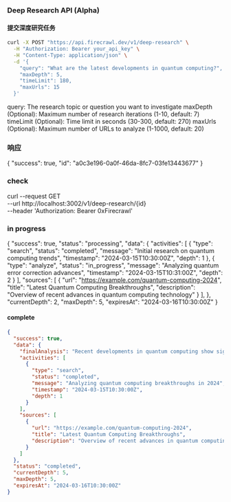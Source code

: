 ### Deep Research API (Alpha)

#### 提交深度研究任务
```bash
curl -X POST "https://api.firecrawl.dev/v1/deep-research" \
  -H "Authorization: Bearer your_api_key" \
  -H "Content-Type: application/json" \
  -d '{
    "query": "What are the latest developments in quantum computing?",
    "maxDepth": 5,
    "timeLimit": 180,
    "maxUrls": 15
  }'
```

query: The research topic or question you want to investigate
maxDepth (Optional): Maximum number of research iterations (1-10, default: 7)
timeLimit (Optional): Time limit in seconds (30-300, default: 270)
maxUrls (Optional): Maximum number of URLs to analyze (1-1000, default: 20)

### 响应
{
  "success": true,
  "id": "a0c3e196-0a0f-46da-8fc7-03fe13443677"
}

### check
curl --request GET \
  --url http://localhost:3002/v1/deep-research/{id} \
  --header 'Authorization: Bearer 0xFirecrawl'

### in progress
{
  "success": true,
  "status": "processing",
  "data": {
    "activities": [
      {
        "type": "search",
        "status": "completed",
        "message": "Initial research on quantum computing trends",
        "timestamp": "2024-03-15T10:30:00Z",
        "depth": 1
      },
      {
        "type": "analyze",
        "status": "in_progress",
        "message": "Analyzing quantum error correction advances",
        "timestamp": "2024-03-15T10:31:00Z",
        "depth": 2
      }
    ],
    "sources": [
      {
        "url": "https://example.com/quantum-computing-2024",
        "title": "Latest Quantum Computing Breakthroughs",
        "description": "Overview of recent advances in quantum computing technology"
        }
      ],
    },
  "currentDepth": 2,
  "maxDepth": 5,
  "expiresAt": "2024-03-16T10:30:00Z"
}

#### complete
```json
{
  "success": true,
  "data": {
    "finalAnalysis": "Recent developments in quantum computing show significant progress in several key areas:\n\n1. Error Correction: Improved quantum error correction techniques have increased qubit stability\n2. Quantum Supremacy: Multiple demonstrations of quantum advantage in specific computational tasks\n3. Hardware Advances: New architectures using superconducting circuits and trapped ions\n4. Commercial Applications: Growing industry adoption in optimization and cryptography",
    "activities": [
      {
        "type": "search",
        "status": "completed",
        "message": "Analyzing quantum computing breakthroughs in 2024",
        "timestamp": "2024-03-15T10:30:00Z",
        "depth": 1
      }
    ],
    "sources": [
      {
        "url": "https://example.com/quantum-computing-2024",
        "title": "Latest Quantum Computing Breakthroughs",
        "description": "Overview of recent advances in quantum computing technology"
      }
    ]
  },
  "status": "completed",
  "currentDepth": 5,
  "maxDepth": 5,
  "expiresAt": "2024-03-16T10:30:00Z"
}
```
